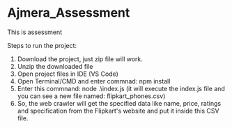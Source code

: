 # Ajmera_Assessment
This is assessment

Steps to run the project:
1. Download the project, just zip file will work.
2. Unzip the downloaded file
3. Open project files in IDE (VS Code)
4. Open Terminal/CMD and enter commnad: npm install
5. Enter this commnand: node .\index.js (it will execute the index.js file and you can see a new file named: flipkart_phones.csv)
6. So, the web crawler will get the specified data like name, price, ratings and specification from the Flipkart's website and put it inside this CSV file.
   
